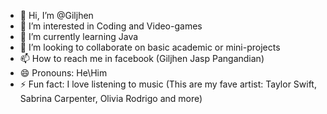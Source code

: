 - 👋 Hi, I’m @Giljhen
- 👀 I’m interested in Coding and Video-games
- 🌱 I’m currently learning Java
- 💞️ I’m looking to collaborate on basic academic or mini-projects
- 📫 How to reach me in facebook (Giljhen Jasp Pangandian)
- 😄 Pronouns: He\Him
- ⚡ Fun fact: I love listening to music (This are my fave artist: Taylor Swift, Sabrina Carpenter, Olivia Rodrigo and more)

<!---
Giljhen/Giljhen is a ✨ special ✨ repository because its `README.md` (this file) appears on your GitHub profile.
You can click the Preview link to take a look at your changes.
--->
